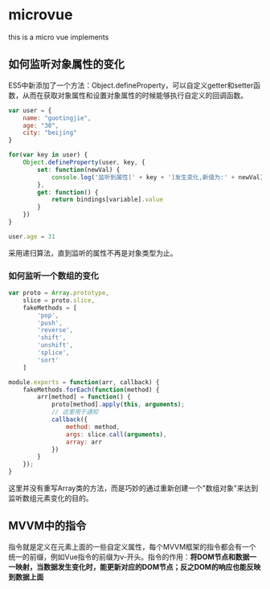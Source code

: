 # microvue
this is a micro vue implements

## 如何监听对象属性的变化

ES5中新添加了一个方法：Object.defineProperty，可以自定义getter和setter函数，从而在获取对象属性和设置对象属性的时候能够执行自定义的回调函数。
```javascript
var user = {
    name: "guotingjie",
    age: "30",
    city: "beijing"
}

for(var key in user) {
    Object.defineProperty(user, key, {
        set: function(newVal) {
            console.log('监听到属性[' + key + ']发生变化,新值为:' + newVal);
        },
        get: function() {
            return bindings[variable].value
        }
    })
}

user.age = 31
```
采用递归算法，直到监听的属性不再是对象类型为止。

### 如何监听一个数组的变化

```javascript
var proto = Array.prototype,
    slice = proto.slice,
    fakeMethods = [
        'pop',
        'push',
        'reverse',
        'shift',
        'unshift',
        'splice',
        'sort'
    ]

module.exports = function(arr, callback) {
    fakeMethods.forEach(function(method) {
        arr[method] = function() {
            proto[method].apply(this, arguments);
            // 这里用于通知
            callback({
                method: method,
                args: slice.call(arguments),
                array: arr
            })
        }
    });
}
````

这里并没有重写Array类的方法，而是巧妙的通过重新创建一个"数组对象"来达到监听数组元素变化的目的。

## MVVM中的指令

指令就是定义在元素上面的一些自定义属性，每个MVVM框架的指令都会有一个统一的前缀，例如Vue指令的前缀为v-开头。指令的作用：**将DOM节点和数据一一映射，当数据发生变化时，能更新对应的DOM节点；反之DOM的响应也能反映到数据上面**